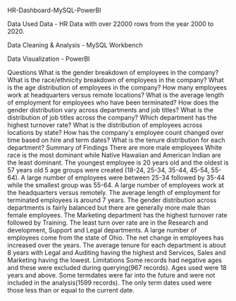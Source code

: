 HR-Dashboard-MySQL-PowerBI


Data Used
Data - HR Data with over 22000 rows from the year 2000 to 2020.

Data Cleaning & Analysis - MySQL Workbench

Data Visualization - PowerBI

Questions
What is the gender breakdown of employees in the company?
What is the race/ethnicity breakdown of employees in the company?
What is the age distribution of employees in the company?
How many employees work at headquarters versus remote locations?
What is the average length of employment for employees who have been terminated?
How does the gender distribution vary across departments and job titles?
What is the distribution of job titles across the company?
Which department has the highest turnover rate?
What is the distribution of employees across locations by state?
How has the company's employee count changed over time based on hire and term dates?
What is the tenure distribution for each department?
Summary of Findings
There are more male employees
White race is the most dominant while Native Hawaiian and American Indian are the least dominant.
The youngest employee is 20 years old and the oldest is 57 years old
5 age groups were created (18-24, 25-34, 35-44, 45-54, 55-64). A large number of employees were between 25-34 followed by 35-44 while the smallest group was 55-64.
A large number of employees work at the headquarters versus remotely.
The average length of employment for terminated employees is around 7 years.
The gender distribution across departments is fairly balanced but there are generally more male than female employees.
The Marketing department has the highest turnover rate followed by Training. The least turn over rate are in the Research and development, Support and Legal departments.
A large number of employees come from the state of Ohio.
The net change in employees has increased over the years.
The average tenure for each department is about 8 years with Legal and Auditing having the highest and Services, Sales and Marketing having the lowest.
Limitations
Some records had negative ages and these were excluded during querying(967 records). Ages used were 18 years and above.
Some termdates were far into the future and were not included in the analysis(1599 records). The only term dates used were those less than or equal to the current date.

